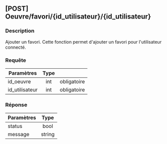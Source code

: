 ﻿---
id: Add favori
hide_title: \[POST\] Oeuvre/favori/\{id_oeuvre\}/\{id_utilisateur\}
---
## \[POST\] Oeuvre/favori/\{id_utilisateur\}/\{id_utilisateur\}

### Description

Ajouter un favori.
Cette fonction permet d'ajouter un favori pour l'utilisateur connecté.


### Requête

| Paramètres       |Type      ||
| ------------- | :-----------: | -----: |
| id_oeuvre      | int | obligatoire |
| id_utilisateur      | int | obligatoire |


### Réponse

| Paramètres       |Type      |
| ------------- | :-----------: |
| status      | bool |  
| message     |   string    |

